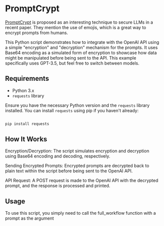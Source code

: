 # PromptCrypt 

[PromptCrypt](https://arxiv.org/abs/2402.05868) is proposed as an interesting technique to secure LLMs in a recent paper. They mention the use of emojis, which is a great way to encrypt prompts from humans. 

This Python script demonstrates how to integrate with the OpenAI API using a simple "encryption" and "decryption" mechanism for the prompts. It uses Base64 encoding as a simulated form of encryption to showcase how data might be manipulated before being sent to the API. This example specifically uses GPT-3.5, but feel free to switch between models.

## Requirements

- Python 3.x
- `requests` library

Ensure you have the necessary Python version and the `requests` library installed. You can install `requests` using pip if you haven't already:

```bash

pip install requests

```
## How It Works
Encryption/Decryption: The script simulates encryption and decryption using Base64 encoding and decoding, respectively.

Sending Encrypted Prompts: Encrypted prompts are decrypted back to plain text within the script before being sent to the OpenAI API.

API Request: A POST request is made to the OpenAI API with the decrypted prompt, and the response is processed and printed.

## Usage
To use this script, you simply need to call the full_workflow function with a prompt as the argument
